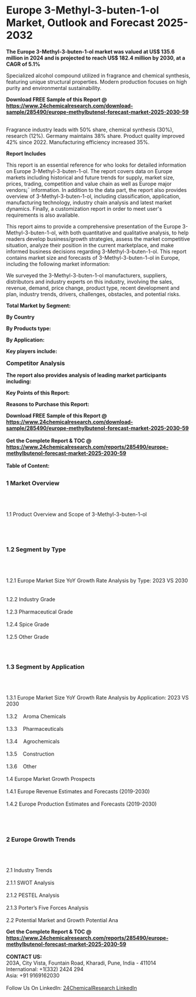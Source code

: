 <h1>Europe 3-Methyl-3-buten-1-ol Market, Outlook and Forecast 2025-2032</h1><p><strong>The Europe 3-Methyl-3-buten-1-ol market was valued at US$ 135.6 million in 2024 and is projected to reach US$ 182.4 million by 2030, at a CAGR of 5.1%</strong></p><p>
</p><p>Specialized alcohol compound utilized in fragrance and chemical synthesis, featuring unique structural properties. Modern production focuses on high purity and environmental sustainability.</p><div><b>Download FREE Sample of this Report @ 
            <a href="https://www.24chemicalresearch.com/download-sample/285490/europe-methylbutenol-forecast-market-2025-2030-59">
            https://www.24chemicalresearch.com/download-sample/285490/europe-methylbutenol-forecast-market-2025-2030-59</a></b></div><br><p>
Fragrance industry leads with 50% share, chemical synthesis (30%), research (12%). Germany maintains 38% share. Product quality improved 42% since 2022. Manufacturing efficiency increased 35%.</p><p>
</p><p><strong>Report Includes</strong></p><p>
</p><p>This report is an essential reference for who looks for detailed information on Europe 3-Methyl-3-buten-1-ol. The report covers data on Europe markets including historical and future trends for supply, market size, prices, trading, competition and value chain as well as Europe major vendors¡¯ information. In addition to the data part, the report also provides overview of 3-Methyl-3-buten-1-ol, including classification, application, manufacturing technology, industry chain analysis and latest market dynamics. Finally, a customization report in order to meet user's requirements is also available.</p><p>
</p><p>This report aims to provide a comprehensive presentation of the Europe 3-Methyl-3-buten-1-ol, with both quantitative and qualitative analysis, to help readers develop business/growth strategies, assess the market competitive situation, analyze their position in the current marketplace, and make informed business decisions regarding 3-Methyl-3-buten-1-ol. This report contains market size and forecasts of 3-Methyl-3-buten-1-ol in Europe, including the following market information:</p><p>
We surveyed the 3-Methyl-3-buten-1-ol manufacturers, suppliers, distributors and industry experts on this industry, involving the sales, revenue, demand, price change, product type, recent development and plan, industry trends, drivers, challenges, obstacles, and potential risks.</p><p>
</p><p><strong>Total Market by Segment:</strong></p><p>
<strong>By Country</strong></p><p>
</p><p>
<strong>By Products type:</strong></p><p>
</p><p>
<strong>By Application:</strong></p><p>
</p><p>
<strong>Key players include:</strong></p><p>
</p><p>
</p><p><strong style="font-size:16px">Competitor Analysis</strong></p><p>
</p><p><strong>The report also provides analysis of leading market participants including:</strong></p><p>
</p><p>
</p><p><strong>Key Points of this Report:</strong></p><p>
</p><p>
</p><p><strong>Reasons to Purchase this Report:</strong></p><p>
</p><div><b>Download FREE Sample of this Report @ 
            <a href="https://www.24chemicalresearch.com/download-sample/285490/europe-methylbutenol-forecast-market-2025-2030-59">
            https://www.24chemicalresearch.com/download-sample/285490/europe-methylbutenol-forecast-market-2025-2030-59</a></b></div><br><div><b>Get the Complete Report & TOC @ 
            <a href="https://www.24chemicalresearch.com/reports/285490/europe-methylbutenol-forecast-market-2025-2030-59">
            https://www.24chemicalresearch.com/reports/285490/europe-methylbutenol-forecast-market-2025-2030-59</a></b></div><br>
            <b>Table of Content:</b><p><h2><span style="font-size:16px"><strong>1 Market Overview&nbsp;&nbsp; &nbsp;</strong></span></h2><br />
<br />
<p>1.1 Product Overview and Scope of 3-Methyl-3-buten-1-ol&nbsp;</p><br />
<br />
<h2><strong><span style="font-size:16px">1.2 Segment by Type&nbsp;&nbsp; &nbsp;</span></strong></h2><br />
<br />
<p>1.2.1 Europe Market Size YoY Growth Rate Analysis by Type: 2023 VS 2030&nbsp;&nbsp; &nbsp;<br /><br />
1.2.2 Industry Grade&nbsp;&nbsp; &nbsp;<br /><br />
1.2.3 Pharmaceutical Grade<br /><br />
1.2.4 Spice Grade<br /><br />
1.2.5 Other Grade<br /><br />
<br />
<h2><span style="font-size:16px"><strong>1.3 Segment by Application&nbsp;&nbsp;</strong></span></h2><br />
<br />
<p>1.3.1 Europe Market Size YoY Growth Rate Analysis by Application: 2023 VS 2030&nbsp;&nbsp; &nbsp;<br /><br />
1.3.2&nbsp;&nbsp; &nbsp;Aroma Chemicals<br /><br />
1.3.3&nbsp;&nbsp; &nbsp;Pharmaceuticals<br /><br />
1.3.4&nbsp;&nbsp; &nbsp;Agrochemicals<br /><br />
1.3.5&nbsp;&nbsp; &nbsp;Construction<br /><br />
1.3.6&nbsp;&nbsp; &nbsp;Other<br /><br />
1.4 Europe Market Growth Prospects&nbsp;&nbsp; &nbsp;<br /><br />
1.4.1 Europe Revenue Estimates and Forecasts (2019-2030)&nbsp;&nbsp; &nbsp;<br /><br />
1.4.2 Europe Production Estimates and Forecasts (2019-2030)&nbsp;&nbsp;</p><br />
<br />
<h2><span style="font-size:16px"><strong>2 Europe Growth Trends&nbsp;&nbsp; &nbsp;</strong></span></h2><br />
<br />
<p>2.1 Industry Trends&nbsp;&nbsp; &nbsp;<br /><br />
2.1.1 SWOT Analysis&nbsp;&nbsp; &nbsp;<br /><br />
2.1.2 PESTEL Analysis&nbsp;&nbsp; &nbsp;<br /><br />
2.1.3 Porter&rsquo;s Five Forces Analysis&nbsp;&nbsp; &nbsp;<br /><br />
2.2 Potential Market and Growth Potential Ana</p><div><b>Get the Complete Report & TOC @ 
            <a href="https://www.24chemicalresearch.com/reports/285490/europe-methylbutenol-forecast-market-2025-2030-59">
            https://www.24chemicalresearch.com/reports/285490/europe-methylbutenol-forecast-market-2025-2030-59</a></b></div><br><b>CONTACT US:</b><br>
            203A, City Vista, Fountain Road, Kharadi, Pune, India - 411014<br>
            International: +1(332) 2424 294<br>
            Asia: +91 9169162030 <br><br>
            Follow Us On LinkedIn: <a href="https://www.linkedin.com/company/24chemicalresearch/">24ChemicalResearch LinkedIn</a>